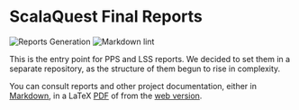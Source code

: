 # ScalaQuest Final Reports

![Reports Generation](https://github.com/scalaquest/reports/workflows/Reports%20Generation/badge.svg?branch=main)
![Markdown lint](https://github.com/scalaquest/reports/workflows/Markdown%20lint/badge.svg?branch=main)

This is the entry point for PPS and LSS reports. We decided to set them in a
separate repository, as the structure of them begun to rise in complexity.

You can consult reports and other project documentation, either in
[Markdown](https://github.com/scalaquest/reports/tree/main/src/markdown), in a LaTeX
[PDF](https://github.com/scalaquest/reports/releases/) of from the
[web version](https://scalaquest.github.io/reports).

